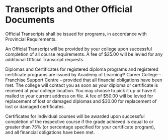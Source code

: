 # Transcripts and Other Official Documents
Official Transcripts shall be issued for programs, in accordance with Provincial Requirements.

An Official Transcript will be provided by your college upon successful completion of all course requirements. A fee of $25.00 will be levied for any additional Official Transcript requests.

Diplomas and Certificates for registered diploma programs and registered certificate programs are issued by Academy of Learning® Career College – Franchise Support Centre – provided that all financial obligations have been met. The college will contact you as soon as your diploma or certificate is received at your college location. You may choose to pick it up or have it mailed to your current address on file. A fee of $50.00 will be levied for replacement of lost or damaged diplomas and $30.00 for replacement of lost or damaged certificates.  

Certificates for individual courses will be awarded upon successful completion of the respective course if the grade achieved is equal to or greater than 75% (or percentage specified for your certificate program), and all financial obligations have been met.